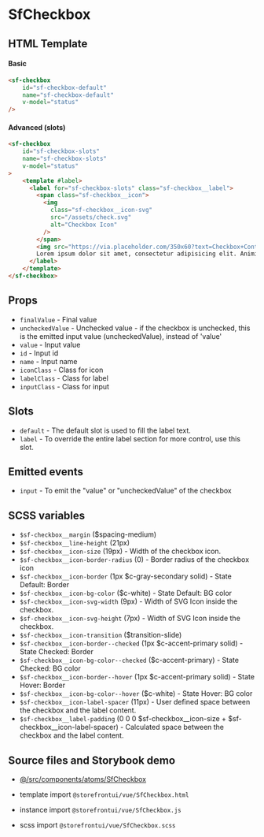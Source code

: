 # SfCheckbox

<!-- Write about general purpose of the component. Include screenshot (to be replaced with a live example once we migrate to vuepress) -->

## HTML Template

#### Basic
````html
<sf-checkbox
    id="sf-checkbox-default"
    name="sf-checkbox-default"
    v-model="status"
/>
````

#### Advanced (slots)
````html
<sf-checkbox
    id="sf-checkbox-slots"
    name="sf-checkbox-slots"
    v-model="status"
>
    <template #label>
      <label for="sf-checkbox-slots" class="sf-checkbox__label">
        <span class="sf-checkbox__icon">
          <img
            class="sf-checkbox__icon-svg"
            src="/assets/check.svg"
            alt="Checkbox Icon"
          />
        </span>
        <img src="https://via.placeholder.com/350x60?text=Checkbox+Content+Image" alt="placeholder image" style="display: block;">
        Lorem ipsum dolor sit amet, consectetur adipisicing elit. Animi dicta ea fugiat maiores non, nulla praesentium similique voluptatum! Aperiam asperiores dolores eius eum impedit minima necessitatibus numquam saepe ullam veritatis!
      </label>
    </template>
</sf-checkbox>
````

## Props

- `finalValue` - Final value 
- `uncheckedValue` - Unchecked value - if the checkbox is unchecked, this is the emitted input value (uncheckedValue), instead of 'value'
- `value` - Input value 
- `id` - Input id 
- `name` - Input name 
- `iconClass` - Class for icon 
- `labelClass` - Class for label 
- `inputClass` - Class for input 

## Slots

- `default` - The default slot is used to fill the label text.
- `label` - To override the entire label section for more control, use this slot.

## Emitted events

- `input` - To emit the "value" or "uncheckedValue" of the checkbox

## SCSS variables

- `$sf-checkbox__margin` ($spacing-medium)
- `$sf-checkbox__line-height` (21px)
- `$sf-checkbox__icon-size` (19px) - Width of the checkbox icon.
- `$sf-checkbox__icon-border-radius` (0) - Border radius of the checkbox icon
- `$sf-checkbox__icon-border` (1px $c-gray-secondary solid) - State Default: Border
- `$sf-checkbox__icon-bg-color` ($c-white) - State Default: BG color
- `$sf-checkbox__icon-svg-width` (9px) - Width of SVG Icon inside the checkbox.
- `$sf-checkbox__icon-svg-height` (7px) - Width of SVG Icon inside the checkbox.
- `$sf-checkbox__icon-transition` ($transition-slide)
- `$sf-checkbox__icon-border--checked` (1px $c-accent-primary solid) - State Checked: Border
- `$sf-checkbox__icon-bg-color--checked` ($c-accent-primary) - State Checked: BG color
- `$sf-checkbox__icon-border--hover` (1px $c-accent-primary solid) - State Hover: Border
- `$sf-checkbox__icon-bg-color--hover` ($c-white) - State Hover: BG color
- `$sf-checkbox__icon-label-spacer` (11px) - User defined space between the checkbox and the label content.
- `$sf-checkbox__label-padding` (0 0 0 $sf-checkbox__icon-size + $sf-checkbox__icon-label-spacer) - Calculated space between the checkbox and the label content.

## Source files and Storybook demo

- [@/src/components/atoms/SfCheckbox](https://github.com/DivanteLtd/storefront-ui/tree/master/src/components/atoms/SfCheckbox)

- template import `@storefrontui/vue/SfCheckbox.html`
- instance import `@storefrontui/vue/SfCheckbox.js`
- scss import `@storefrontui/vue/SfCheckbox.scss`
